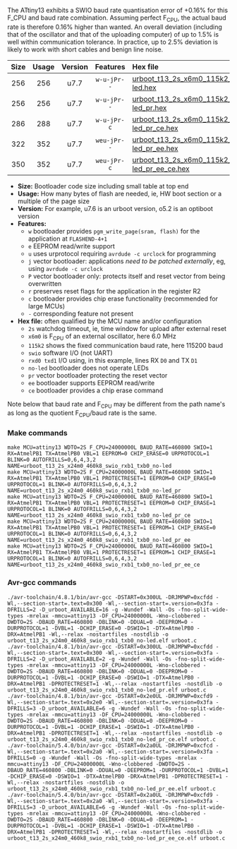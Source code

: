 The ATtiny13 exhibits a SWIO baud rate quantisation error of +0.16% for this F_CPU and baud rate combination. Assuming perfect F<sub>CPU</sub>, the actual baud rate is therefore 0.16% higher than wanted. An overall deviation (including that of the oscillator and that of the uploading computer) of up to 1.5% is well within communication tolerance. In practice, up to 2.5% deviation is likely to work with short cables and benign line noise.

|Size|Usage|Version|Features|Hex file|
|:-:|:-:|:-:|:-:|:--|
|256|256|u7.7|`w-u-jPr--`|[urboot_t13_2s_x6m0_115k2_swio_rxb1_txb0_no-led.hex](https://raw.githubusercontent.com/stefanrueger/urboot.hex/main/mcus/attiny13/watchdog_2_s/external_oscillator_x/%2B6m000000_hz/%2B115k2_baud/swio_rxb1_txb0/no-led/urboot_t13_2s_x6m0_115k2_swio_rxb1_txb0_no-led.hex)|
|256|256|u7.7|`w-u-jPr--`|[urboot_t13_2s_x6m0_115k2_swio_rxb1_txb0_no-led_pr.hex](https://raw.githubusercontent.com/stefanrueger/urboot.hex/main/mcus/attiny13/watchdog_2_s/external_oscillator_x/%2B6m000000_hz/%2B115k2_baud/swio_rxb1_txb0/no-led/urboot_t13_2s_x6m0_115k2_swio_rxb1_txb0_no-led_pr.hex)|
|286|288|u7.7|`w-u-jPr-c`|[urboot_t13_2s_x6m0_115k2_swio_rxb1_txb0_no-led_pr_ce.hex](https://raw.githubusercontent.com/stefanrueger/urboot.hex/main/mcus/attiny13/watchdog_2_s/external_oscillator_x/%2B6m000000_hz/%2B115k2_baud/swio_rxb1_txb0/no-led/urboot_t13_2s_x6m0_115k2_swio_rxb1_txb0_no-led_pr_ce.hex)|
|322|352|u7.7|`weu-jPr--`|[urboot_t13_2s_x6m0_115k2_swio_rxb1_txb0_no-led_pr_ee.hex](https://raw.githubusercontent.com/stefanrueger/urboot.hex/main/mcus/attiny13/watchdog_2_s/external_oscillator_x/%2B6m000000_hz/%2B115k2_baud/swio_rxb1_txb0/no-led/urboot_t13_2s_x6m0_115k2_swio_rxb1_txb0_no-led_pr_ee.hex)|
|350|352|u7.7|`weu-jPr-c`|[urboot_t13_2s_x6m0_115k2_swio_rxb1_txb0_no-led_pr_ee_ce.hex](https://raw.githubusercontent.com/stefanrueger/urboot.hex/main/mcus/attiny13/watchdog_2_s/external_oscillator_x/%2B6m000000_hz/%2B115k2_baud/swio_rxb1_txb0/no-led/urboot_t13_2s_x6m0_115k2_swio_rxb1_txb0_no-led_pr_ee_ce.hex)|

- **Size:** Bootloader code size including small table at top end
- **Usage:** How many bytes of flash are needed, ie, HW boot section or a multiple of the page size
- **Version:** For example, u7.6 is an urboot version, o5.2 is an optiboot version
- **Features:**
  + `w` bootloader provides `pgm_write_page(sram, flash)` for the application at `FLASHEND-4+1`
  + `e` EEPROM read/write support
  + `u` uses urprotocol requiring `avrdude -c urclock` for programming
  + `j` vector bootloader: applications *need to be patched externally*, eg, using `avrdude -c urclock`
  + `P` vector bootloader only: protects itself and reset vector from being overwritten
  + `r` preserves reset flags for the application in the register R2
  + `c` bootloader provides chip erase functionality (recommended for large MCUs)
  + `-` corresponding feature not present
- **Hex file:** often qualified by the MCU name and/or configuration
  + `2s` watchdog timeout, ie, time window for upload after external reset
  + `x6m0` is F<sub>CPU</sub> of an external oscillator, here 6.0 MHz
  + `115k2` shows the fixed communication baud rate, here 115200 baud
  + `swio` software I/O (not UART)
  + `rxd0 txd1` I/O using, in this example, lines RX `D0` and TX `D1`
  + `no-led` bootloader does not operate LEDs
  + `pr` vector bootloader protecting the reset vector
  + `ee` bootloader supports EEPROM read/write
  + `ce` bootloader provides a chip erase command


Note below that baud rate and F<sub>CPU</sub> may be different from the path name's as long as the quotient F<sub>CPU</sub>/baud rate is the same.

### Make commands
```
make MCU=attiny13 WDTO=2S F_CPU=24000000L BAUD_RATE=460800 SWIO=1 RX=AtmelPB1 TX=AtmelPB0 VBL=1 EEPROM=0 CHIP_ERASE=0 URPROTOCOL=1 BLINK=0 AUTOFRILLS=0,6,4,3,2 NAME=urboot_t13_2s_x24m0_460k8_swio_rxb1_txb0_no-led
make MCU=attiny13 WDTO=2S F_CPU=24000000L BAUD_RATE=460800 SWIO=1 RX=AtmelPB1 TX=AtmelPB0 VBL=1 PROTECTRESET=1 EEPROM=0 CHIP_ERASE=0 URPROTOCOL=1 BLINK=0 AUTOFRILLS=0,6,4,3,2 NAME=urboot_t13_2s_x24m0_460k8_swio_rxb1_txb0_no-led_pr
make MCU=attiny13 WDTO=2S F_CPU=24000000L BAUD_RATE=460800 SWIO=1 RX=AtmelPB1 TX=AtmelPB0 VBL=1 PROTECTRESET=1 EEPROM=0 CHIP_ERASE=1 URPROTOCOL=1 BLINK=0 AUTOFRILLS=0,6,4,3,2 NAME=urboot_t13_2s_x24m0_460k8_swio_rxb1_txb0_no-led_pr_ce
make MCU=attiny13 WDTO=2S F_CPU=24000000L BAUD_RATE=460800 SWIO=1 RX=AtmelPB1 TX=AtmelPB0 VBL=1 PROTECTRESET=1 EEPROM=1 CHIP_ERASE=0 URPROTOCOL=1 BLINK=0 AUTOFRILLS=0,6,4,3,2 NAME=urboot_t13_2s_x24m0_460k8_swio_rxb1_txb0_no-led_pr_ee
make MCU=attiny13 WDTO=2S F_CPU=24000000L BAUD_RATE=460800 SWIO=1 RX=AtmelPB1 TX=AtmelPB0 VBL=1 PROTECTRESET=1 EEPROM=1 CHIP_ERASE=1 URPROTOCOL=1 BLINK=0 AUTOFRILLS=0,6,4,3,2 NAME=urboot_t13_2s_x24m0_460k8_swio_rxb1_txb0_no-led_pr_ee_ce
```

### Avr-gcc commands
```
./avr-toolchain/4.8.1/bin/avr-gcc -DSTART=0x300UL -DRJMPWP=0xcfdd -Wl,--section-start=.text=0x300 -Wl,--section-start=.version=0x3fa -DFRILLS=2 -D_urboot_AVAILABLE=16 -g -Wundef -Wall -Os -fno-split-wide-types -mrelax -mmcu=attiny13 -DF_CPU=24000000L -Wno-clobbered -DWDTO=2S -DBAUD_RATE=460800 -DBLINK=0 -DDUAL=0 -DEEPROM=0 -DURPROTOCOL=1 -DVBL=1 -DCHIP_ERASE=0 -DSWIO=1 -DTX=AtmelPB0 -DRX=AtmelPB1 -Wl,--relax -nostartfiles -nostdlib -o urboot_t13_2s_x24m0_460k8_swio_rxb1_txb0_no-led.elf urboot.c
./avr-toolchain/4.8.1/bin/avr-gcc -DSTART=0x300UL -DRJMPWP=0xcfdd -Wl,--section-start=.text=0x300 -Wl,--section-start=.version=0x3fa -DFRILLS=2 -D_urboot_AVAILABLE=2 -g -Wundef -Wall -Os -fno-split-wide-types -mrelax -mmcu=attiny13 -DF_CPU=24000000L -Wno-clobbered -DWDTO=2S -DBAUD_RATE=460800 -DBLINK=0 -DDUAL=0 -DEEPROM=0 -DURPROTOCOL=1 -DVBL=1 -DCHIP_ERASE=0 -DSWIO=1 -DTX=AtmelPB0 -DRX=AtmelPB1 -DPROTECTRESET=1 -Wl,--relax -nostartfiles -nostdlib -o urboot_t13_2s_x24m0_460k8_swio_rxb1_txb0_no-led_pr.elf urboot.c
./avr-toolchain/4.8.1/bin/avr-gcc -DSTART=0x2e0UL -DRJMPWP=0xcfd9 -Wl,--section-start=.text=0x2e0 -Wl,--section-start=.version=0x3fa -DFRILLS=3 -D_urboot_AVAILABLE=6 -g -Wundef -Wall -Os -fno-split-wide-types -mrelax -mmcu=attiny13 -DF_CPU=24000000L -Wno-clobbered -DWDTO=2S -DBAUD_RATE=460800 -DBLINK=0 -DDUAL=0 -DEEPROM=0 -DURPROTOCOL=1 -DVBL=1 -DCHIP_ERASE=1 -DSWIO=1 -DTX=AtmelPB0 -DRX=AtmelPB1 -DPROTECTRESET=1 -Wl,--relax -nostartfiles -nostdlib -o urboot_t13_2s_x24m0_460k8_swio_rxb1_txb0_no-led_pr_ce.elf urboot.c
./avr-toolchain/5.4.0/bin/avr-gcc -DSTART=0x2a0UL -DRJMPWP=0xcfcd -Wl,--section-start=.text=0x2a0 -Wl,--section-start=.version=0x3fa -DFRILLS=0 -g -Wundef -Wall -Os -fno-split-wide-types -mrelax -mmcu=attiny13 -DF_CPU=24000000L -Wno-clobbered -DWDTO=2S -DBAUD_RATE=460800 -DBLINK=0 -DDUAL=0 -DEEPROM=1 -DURPROTOCOL=1 -DVBL=1 -DCHIP_ERASE=0 -DSWIO=1 -DTX=AtmelPB0 -DRX=AtmelPB1 -DPROTECTRESET=1 -Wl,--relax -nostartfiles -nostdlib -o urboot_t13_2s_x24m0_460k8_swio_rxb1_txb0_no-led_pr_ee.elf urboot.c
./avr-toolchain/5.4.0/bin/avr-gcc -DSTART=0x2a0UL -DRJMPWP=0xcfd9 -Wl,--section-start=.text=0x2a0 -Wl,--section-start=.version=0x3fa -DFRILLS=3 -D_urboot_AVAILABLE=6 -g -Wundef -Wall -Os -fno-split-wide-types -mrelax -mmcu=attiny13 -DF_CPU=24000000L -Wno-clobbered -DWDTO=2S -DBAUD_RATE=460800 -DBLINK=0 -DDUAL=0 -DEEPROM=1 -DURPROTOCOL=1 -DVBL=1 -DCHIP_ERASE=1 -DSWIO=1 -DTX=AtmelPB0 -DRX=AtmelPB1 -DPROTECTRESET=1 -Wl,--relax -nostartfiles -nostdlib -o urboot_t13_2s_x24m0_460k8_swio_rxb1_txb0_no-led_pr_ee_ce.elf urboot.c
```

